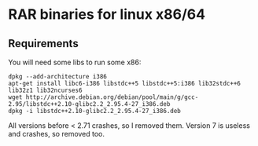 # RAR binaries for linux x86/64

Requirements
------------
You will need some libs to run some x86:
```
dpkg --add-architecture i386
apt-get install libc6-i386 libstdc++5 libstdc++5:i386 lib32stdc++6 lib32z1 lib32ncurses6
wget http://archive.debian.org/debian/pool/main/g/gcc-2.95/libstdc++2.10-glibc2.2_2.95.4-27_i386.deb
dpkg -i libstdc++2.10-glibc2.2_2.95.4-27_i386.deb
```

All versions before < 2.71 crashes, so I removed them.
Version 7 is useless and crashes, so removed too.
